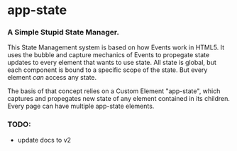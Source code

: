 # app-state

### A Simple Stupid State Manager.

This State Management system is based on how Events work in HTML5. It uses the bubble and capture mechanics of Events to propegate state updates to every element that wants to use state. All state is global, but each component is bound to a specific scope of the state. But every element _can_ access any state.

The basis of that concept relies on a Custom Element "app-state", which captures and propegates new state of any element contained in its children.
Every page can have multiple app-state elements.

### TODO:

- update docs to v2
